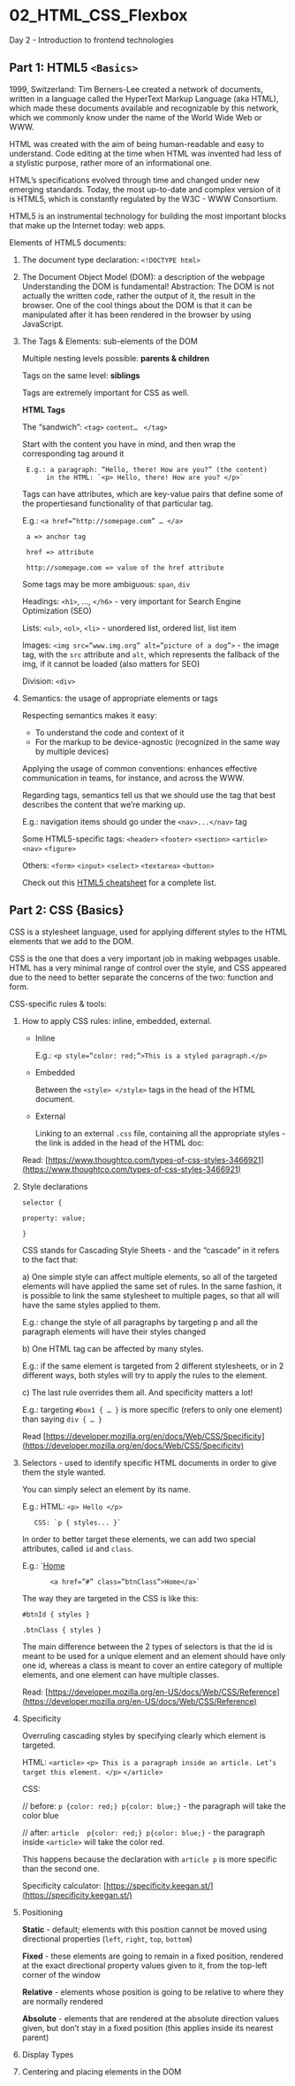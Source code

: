 # 02_HTML_CSS_Flexbox
Day 2 - Introduction to frontend technologies



## Part 1: HTML5  `<Basics>`

1999, Switzerland: Tim Berners-Lee created a network of documents, written in a language called the HyperText Markup Language (aka HTML), which made these documents available and recognizable by this network, which we commonly know under the name of the World Wide Web or WWW.

HTML was created with the aim of being human-readable and easy to understand.
Code editing at the time when HTML was invented had less of a stylistic purpose, rather more of an informational one.

HTML’s specifications evolved through time and changed under new emerging standards. Today, the most up-to-date and complex version of it is HTML5, which is constantly regulated by the W3C - WWW Consortium.

HTML5 is an instrumental technology for building the most important blocks that make up the Internet today: web apps.

Elements of HTML5 documents:

1. The document type declaration: `<!DOCTYPE html>` 

2. The Document Object Model (DOM): a description of the webpage 
  Understanding the DOM is fundamental!
  Abstraction: The DOM is not actually the written code, rather the output of it, the result in the browser.
  One of the cool things about the DOM is that it can be manipulated after it has been rendered in the browser by using JavaScript.

3. The Tags & Elements: sub-elements of the DOM

	Multiple nesting levels possible: **parents & children**

	Tags on the same level: **siblings**



	Tags are extremely important for CSS as well.

	**HTML Tags**

	The “sandwich”:
	  `<tag>`
		 `content… `
	  `</tag>`

	Start with the content you have in mind, and then wrap the corresponding tag around it

		E.g.: a paragraph: “Hello, there! How are you?” (the content)
			 in the HTML: `<p> Hello, there! How are you? </p>`

	Tags can have attributes, which are key-value pairs that define some of the propertiesand functionality of that particular tag.

	E.g.: `<a href=”http://somepage.com” … </a>`

		a => anchor tag

		href => attribute

		http://somepage.com => value of the href attribute

	Some tags may be more ambiguous: `span`, `div`

	Headings: `<h1>`, …, `</h6>` - very important for Search Engine Optimization (SEO)

	Lists: `<ul>`, `<ol>`, `<li>` - unordered list, ordered list, list item

	Images: `<img src=”www.img.org” alt=”picture of a dog”>` - the image tag, with the `src` attribute and `alt`, which represents the 	fallback of the img, if it cannot be loaded (also matters for SEO)

	Division: `<div>`



4. Semantics: the usage of appropriate elements or tags

	Respecting semantics makes it easy:
	* To understand the code and context of it
	* For the markup to be device-agnostic (recognized in the same way by multiple devices)

	Applying the usage of common conventions: enhances effective communication in teams, for instance, and across the WWW.

	Regarding tags, semantics tell us that we should use the tag that best describes the content that we’re marking up.

	E.g.: navigation items should go under the `<nav>...</nav>` tag

	Some HTML5-specific tags:
	`<header>`
	`<footer>`
	`<section>`
	`<article>`
	`<nav>`
	`<figure>`

	Others:
	`<form>`
	`<input>`
	`<select>`
	`<textarea>`
	`<button>`

	Check out this [HTML5 cheatsheet](https://websitesetup.org/HTML5-cheat-sheet.pdf) for a complete list.

## Part 2: CSS {Basics}
CSS is a stylesheet language, used for applying different styles to the HTML elements that we add to the DOM.

CSS is the one that does a very important job in making webpages usable. HTML has a very minimal range of control over the style, and CSS appeared due to the need to better separate the concerns of the two: function and form.


CSS-specific rules & tools:
1. How to apply CSS rules: inline, embedded, external.

	* Inline

		E.g.: `<p style=”color: red;”>This is a styled paragraph.</p>`

	* Embedded

		Between the `<style> </style>` tags in the head of the HTML document.	

	* External 

		Linking to an external `.css` file, containing all the appropriate styles - the link is added in the head of the HTML doc: 

		<link rel="stylesheet" href="style.css">

	Read:	[https://www.thoughtco.com/types-of-css-styles-3466921](https://www.thoughtco.com/types-of-css-styles-3466921)

2. Style declarations

	`selector {`

	  `property: value;`

	`}`



	CSS stands for Cascading Style Sheets - and the “cascade” in it refers to the fact that:

	a) One simple style can affect multiple elements, so all of the targeted elements will have applied the same set of rules. In the 	  same fashion, it is possible to link the same stylesheet to multiple pages, so that all will have the same styles applied to them.

	E.g.: change the style of all paragraphs by targeting p and all the paragraph elements will have their styles changed


	b) One HTML tag can be affected by many styles.

	E.g.: if the same element is targeted from 2 different stylesheets, or in 2 different ways, both styles will try to apply the 		rules to the element.


	c) The last rule overrides them all. And specificity matters a lot! 

	E.g.: targeting `#box1 { … }` is more specific (refers to only one element) than saying `div { … }`


	Read [https://developer.mozilla.org/en/docs/Web/CSS/Specificity](https://developer.mozilla.org/en/docs/Web/CSS/Specificity)


3. Selectors - used to identify specific HTML documents in order to give them the style wanted. 

	You can simply select an element by its name.


	E.g.: 
		HTML: `<p> Hello </p>`
	        
	      CSS: `p { styles... }`


	In order to better target these elements, we can add two special attributes, called `id` and `class`.

	E.g.: `<a href=”#” id=”btnId”>Home</a>
     
     	      <a href=”#” class=”btnClass”>Home</a>`


	The way they are targeted in the CSS is like this:

	`#btnId { styles }`

	`.btnClass { styles }`

	The main difference between the 2 types of selectors is that the id is meant to be used for a unique element and an element should have only one id, whereas a class is meant to cover an entire category of multiple elements, and one element can have multiple classes.

	Read: [https://developer.mozilla.org/en-US/docs/Web/CSS/Reference](https://developer.mozilla.org/en-US/docs/Web/CSS/Reference)


4. Specificity

	Overruling cascading styles by specifying clearly which element is targeted.

	HTML:
	`<article>`
		`<p> This is a paragraph inside an article. Let’s target this element. </p>`
	`</article>`

	CSS:

	// before:  `p {color: red;} p{color: blue;}` - the paragraph will take the color blue

	// after: `article  p{color: red;} p{color: blue;}` - the paragraph inside `<article>` will take the color red.


	This happens because the declaration with `article p` is more specific than the second one.

	Specificity calculator: [https://specificity.keegan.st/](https://specificity.keegan.st/)




5. Positioning 

	**Static** - default; elements with this position cannot be moved using directional properties (`left`, `right`, `top`, `bottom`)

	**Fixed** - these elements are going to remain in a fixed position, rendered at the exact directional property values given to it, from the top-left corner of the window

	**Relative** - elements whose position is going to be relative to where they are normally rendered

	**Absolute** - elements that are rendered at the absolute direction values given, but don’t stay in a fixed position (this applies inside its nearest parent)




6. Display Types




7. Centering and placing elements in the DOM
